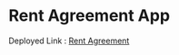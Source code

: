 # Rent Agreement App

Deployed Link : [Rent Agreement](https://647d9e1d33068045782c9753--exquisite-kheer-db34bf.netlify.app/)